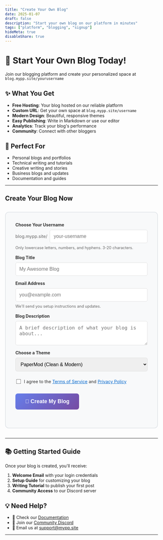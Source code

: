 ```yaml
---
title: "Create Your Own Blog"
date: 2025-01-07
draft: false
description: "Start your own blog on our platform in minutes"
tags: ["platform", "blogging", "signup"]
hideMeta: true
disableShare: true
---
```


# 🚀 Start Your Own Blog Today!

Join our blogging platform and create your personalized space at `blog.mypp.site/yourusername`

## ✨ What You Get

- **Free Hosting**: Your blog hosted on our reliable platform
- **Custom URL**: Get your own space at `blog.mypp.site/username`
- **Modern Design**: Beautiful, responsive themes
- **Easy Publishing**: Write in Markdown or use our editor
- **Analytics**: Track your blog's performance
- **Community**: Connect with other bloggers

## 🎯 Perfect For

- Personal blogs and portfolios
- Technical writing and tutorials
- Creative writing and stories
- Business blogs and updates
- Documentation and guides

---

## Create Your Blog Now

<div id="blog-creator" style="max-width: 600px; margin: 2rem auto; padding: 2rem; border: 2px solid #e1e5e9; border-radius: 12px; background: #f8f9fa;">

<form id="createBlogForm" style="display: flex; flex-direction: column; gap: 1rem;">

<div style="display: flex; flex-direction: column; gap: 0.5rem;">
<label for="username" style="font-weight: bold; color: #333;">Choose Your Username</label>
<div style="display: flex; align-items: center; gap: 0.5rem;">
<span style="color: #666; font-size: 0.9rem;">blog.mypp.site/</span>
<input type="text" id="username" name="username" placeholder="your-username" 
       style="flex: 1; padding: 0.75rem; border: 1px solid #ddd; border-radius: 6px; font-size: 1rem;"
       pattern="[a-z0-9-]+" title="Only lowercase letters, numbers, and hyphens allowed">
</div>
<small style="color: #666; font-size: 0.8rem;">Only lowercase letters, numbers, and hyphens. 3-20 characters.</small>
</div>

<div style="display: flex; flex-direction: column; gap: 0.5rem;">
<label for="blogTitle" style="font-weight: bold; color: #333;">Blog Title</label>
<input type="text" id="blogTitle" name="blogTitle" placeholder="My Awesome Blog" 
       style="padding: 0.75rem; border: 1px solid #ddd; border-radius: 6px; font-size: 1rem;" required>
</div>

<div style="display: flex; flex-direction: column; gap: 0.5rem;">
<label for="email" style="font-weight: bold; color: #333;">Email Address</label>
<input type="email" id="email" name="email" placeholder="you@example.com" 
       style="padding: 0.75rem; border: 1px solid #ddd; border-radius: 6px; font-size: 1rem;" required>
<small style="color: #666; font-size: 0.8rem;">We'll send you setup instructions and updates.</small>
</div>

<div style="display: flex; flex-direction: column; gap: 0.5rem;">
<label for="description" style="font-weight: bold; color: #333;">Blog Description</label>
<textarea id="description" name="description" placeholder="A brief description of what your blog is about..." 
          style="padding: 0.75rem; border: 1px solid #ddd; border-radius: 6px; font-size: 1rem; min-height: 80px; resize: vertical;"></textarea>
</div>

<div style="display: flex; flex-direction: column; gap: 0.5rem;">
<label for="theme" style="font-weight: bold; color: #333;">Choose a Theme</label>
<select id="theme" name="theme" 
        style="padding: 0.75rem; border: 1px solid #ddd; border-radius: 6px; font-size: 1rem;">
<option value="papermod">PaperMod (Clean & Modern)</option>
<option value="terminal">Terminal (Developer Style)</option>
<option value="anatole">Anatole (Photography)</option>
<option value="hello-friend">Hello Friend (Minimalist)</option>
</select>
</div>

<div style="display: flex; align-items: center; gap: 0.5rem; margin-top: 0.5rem;">
<input type="checkbox" id="terms" name="terms" required 
       style="transform: scale(1.2);">
<label for="terms" style="font-size: 0.9rem; color: #333;">
I agree to the <a href="/terms" style="color: #0066cc;">Terms of Service</a> and <a href="/privacy" style="color: #0066cc;">Privacy Policy</a>
</label>
</div>

<button type="submit" id="submitBtn"
        style="padding: 1rem 2rem; background: linear-gradient(135deg, #667eea 0%, #764ba2 100%); 
               color: white; border: none; border-radius: 8px; font-size: 1.1rem; font-weight: bold; 
               cursor: pointer; transition: transform 0.2s ease, box-shadow 0.2s ease;"
        onmouseover="this.style.transform='translateY(-2px)'; this.style.boxShadow='0 4px 12px rgba(0,0,0,0.2)'"
        onmouseout="this.style.transform='translateY(0)'; this.style.boxShadow='none'">
🚀 Create My Blog
</button>

</form>

<div id="successMessage" style="display: none; text-align: center; padding: 2rem;">
<div style="font-size: 3rem; margin-bottom: 1rem;">🎉</div>
<h3 style="color: #28a745; margin-bottom: 1rem;">Blog Created Successfully!</h3>
<p style="margin-bottom: 1rem;">Check your email for setup instructions.</p>
<p>Your blog will be available at: <strong id="blogUrl"></strong></p>
</div>

</div>

---

## 📚 Getting Started Guide

Once your blog is created, you'll receive:

1. **Welcome Email** with your login credentials
2. **Setup Guide** for customizing your blog
3. **Writing Tutorial** to publish your first post
4. **Community Access** to our Discord server

## 💡 Need Help?

- 📖 Check our [Documentation](/docs)
- 💬 Join our [Community Discord](https://discord.gg/blogplatform)
- 📧 Email us at [support@mypp.site](mailto:support@mypp.site)

---

<script>
// Check if user is already logged in with Google OAuth
function checkAuthAndUpdateForm() {
    if (typeof googleAuth !== 'undefined' && googleAuth.currentUser) {
        // User is logged in, redirect to dashboard
        const message = document.createElement('div');
        message.innerHTML = `
            <div style="text-align: center; padding: 2rem; background: #e8f5e8; border-radius: 8px; border: 1px solid #28a745;">
                <h3 style="color: #28a745; margin-bottom: 1rem;">👋 Welcome back, ${googleAuth.currentUser.name}!</h3>
                <p style="margin-bottom: 1rem;">You're already signed in. Ready to manage your blog?</p>
                <a href="/dashboard/" style="display: inline-block; background: #28a745; color: white; text-decoration: none; padding: 12px 24px; border-radius: 6px; font-weight: bold;">📊 Go to Dashboard</a>
            </div>
        `;
        document.getElementById('blog-creator').replaceWith(message);
        return true;
    }
    return false;
}

// Initialize form when page loads
document.addEventListener('DOMContentLoaded', function() {
    // Check if user is already authenticated
    if (checkAuthAndUpdateForm()) {
        return; // User is logged in, form was replaced
    }
    
    // Set up form for non-authenticated users
    setupCreateBlogForm();
});

function setupCreateBlogForm() {
    document.getElementById('createBlogForm').addEventListener('submit', async function(e) {
        e.preventDefault();
        
        const formData = new FormData(e.target);
        const data = Object.fromEntries(formData.entries());
        
        // Validate username
        const username = data.username;
        if (!/^[a-z0-9-]{3,20}$/.test(username)) {
            alert('Username must be 3-20 characters, lowercase letters, numbers, and hyphens only.');
            return;
        }
        
        // Show loading state
        const submitBtn = document.getElementById('submitBtn');
        const originalText = submitBtn.innerHTML;
        submitBtn.innerHTML = '⏳ Setting up your blog...';
        submitBtn.disabled = true;
        
        try {
            // Store blog creation data temporarily
            const blogData = {
                username: data.username,
                blogTitle: data.blogTitle,
                email: data.email,
                description: data.description,
                theme: data.theme,
                createdAt: new Date().toISOString()
            };
            
            // Store in localStorage for retrieval after OAuth
            localStorage.setItem('pending_blog_creation', JSON.stringify(blogData));
            
            // Submit to GitHub backend
            console.log('Submitting to GitHub backend...');
            
            try {
                // Use GitHub API client to create the blog
                if (typeof githubAPI !== 'undefined') {
                    submitBtn.innerHTML = '🔄 Processing with GitHub backend...';
                    
                    const result = await githubAPI.createBlog(blogData);
                    
                    if (result.success) {
                        // Show success message
                        document.getElementById('createBlogForm').style.display = 'none';
                        const successMsg = document.getElementById('successMessage');
                        successMsg.style.display = 'block';
                        document.getElementById('blogUrl').textContent = `blog.mypp.site/${data.username}`;
                        
                        // Update success message with backend info
                        successMsg.innerHTML = `
                            <div style="font-size: 3rem; margin-bottom: 1rem;">🎉</div>
                            <h3 style="color: #28a745; margin-bottom: 1rem;">Blog Created Successfully!</h3>
                            <p style="margin-bottom: 1rem;">Your blog has been created via GitHub backend and will be live shortly.</p>
                            <p>Your blog URL: <strong id="blogUrl">blog.mypp.site/${data.username}</strong></p>
                            <p style="color: #666; font-size: 0.9rem; margin-top: 1rem;">GitHub Pages will rebuild automatically. Your blog should be available within 2-3 minutes.</p>
                            <div style="margin-top: 1rem;">
                                <a href="/dashboard/" style="display: inline-block; background: #28a745; color: white; text-decoration: none; padding: 12px 24px; border-radius: 6px; font-weight: bold;">Go to Dashboard</a>
                                <a href="https://antonio-parada.github.io/parada-site/blogs/${data.username}/" target="_blank" style="display: inline-block; background: #007bff; color: white; text-decoration: none; padding: 12px 24px; border-radius: 6px; font-weight: bold; margin-left: 10px;">View Blog</a>
                            </div>
                        `;
                        
                        console.log('✅ Blog created successfully via GitHub backend');
                        return; // Exit here on success
                    }
                } else {
                    console.log('GitHub API client not available, falling back to OAuth');
                }
            } catch (error) {
                console.error('GitHub backend error:', error);
                submitBtn.innerHTML = '⚠️ Backend error, trying OAuth...';
                // Continue to OAuth fallback below
            }
            
            // Fallback to Google OAuth flow
            if (typeof googleAuth !== 'undefined') {
                // Set a flag to know we came from blog creation
                localStorage.setItem('oauth_return_action', 'blog_creation');
                googleAuth.login();
            } else {
                // Show local success message (since backend is not available)
                showLocalSuccessMessage(blogData);
            }
            
        } catch (error) {
            console.error('Error setting up blog creation:', error);
            alert('Error: ' + error.message);
        }
        
        // Reset button
        submitBtn.innerHTML = originalText;
        submitBtn.disabled = false;
    });
}

function showAuthRequiredMessage() {
    const form = document.getElementById('createBlogForm');
    form.innerHTML = `
        <div style="text-align: center; padding: 2rem; background: #fff3cd; border-radius: 8px; border: 1px solid #ffc107;">
            <h3 style="color: #856404; margin-bottom: 1rem;">🔐 Authentication Required</h3>
            <p style="margin-bottom: 1rem;">To create your blog, please sign in with Google first.</p>
            <button onclick="googleAuth.login()" style="background: #4285f4; color: white; border: none; padding: 12px 24px; border-radius: 6px; font-weight: bold; cursor: pointer; display: inline-flex; align-items: center; gap: 8px;">
                <svg width="18" height="18" viewBox="0 0 18 18">
                    <path fill="#FFFFFF" d="M16.51 8H8.98v3h4.3c-.18 1-.74 1.48-1.6 2.04v2.01h2.6a7.8 7.8 0 0 0 2.38-5.88c0-.57-.05-.66-.15-1.18z"/>
                    <path fill="#FFFFFF" d="M8.98 17c2.16 0 3.97-.72 5.3-1.94l-2.6-2.04a4.8 4.8 0 0 1-2.7.75 4.8 4.8 0 0 1-4.52-3.36H1.83v2.07A8 8 0 0 0 8.98 17z"/>
                    <path fill="#FFFFFF" d="M4.46 10.41a4.8 4.8 0 0 1-.25-1.41c0-.49.09-.97.25-1.41V5.52H1.83a8 8 0 0 0-.86 3.48c0 1.24.32 2.47.86 3.48l2.63-2.07z"/>
                    <path fill="#FFFFFF" d="M8.98 3.58c1.32 0 2.5.45 3.44 1.35l2.54-2.54A8 8 0 0 0 8.98 0 8 8 0 0 0 1.83 5.52L4.46 7.6A4.77 4.77 0 0 1 8.98 3.58z"/>
                </svg>
                Sign in with Google
            </button>
        </div>
    `;
}

function showLocalSuccessMessage(blogData) {
    // Show success message even when backend is unavailable
    document.getElementById('createBlogForm').style.display = 'none';
    const successMsg = document.getElementById('successMessage');
    successMsg.style.display = 'block';
    document.getElementById('blogUrl').textContent = `blog.mypp.site/${blogData.username}`;
    
    // Update success message content for local storage mode
    successMsg.innerHTML = `
        <div style="font-size: 3rem; margin-bottom: 1rem;">🎉</div>
        <h3 style="color: #28a745; margin-bottom: 1rem;">Blog Request Submitted!</h3>
        <p style="margin-bottom: 1rem;">Your blog data has been saved locally. Complete authentication to finalize setup.</p>
        <p>Proposed URL: <strong>${blogData.username}.blog.mypp.site</strong></p>
        <div style="margin-top: 1rem;">
            <button onclick="googleAuth.login()" style="background: #4285f4; color: white; border: none; padding: 12px 24px; border-radius: 6px; font-weight: bold; cursor: pointer; margin-right: 10px;">Complete Setup with Google</button>
            <a href="/dashboard/" style="display: inline-block; background: #28a745; color: white; text-decoration: none; padding: 12px 24px; border-radius: 6px; font-weight: bold;">Go to Dashboard</a>
        </div>
    `;
    
    console.log('Local success message shown, blog data saved locally');
}

// Real-time username validation (initialize after DOM loads)
setTimeout(() => {
    const usernameInput = document.getElementById('username');
    if (usernameInput) {
        usernameInput.addEventListener('input', function(e) {
            const username = e.target.value.toLowerCase().replace(/[^a-z0-9-]/g, '');
            e.target.value = username;
            
            // Check availability (mock)
            if (username.length >= 3) {
                // In real implementation, debounce and check availability
                console.log('Checking availability for:', username);
            }
        });
    }
}, 500);
</script>

<style>
.blog-creator input:focus,
.blog-creator textarea:focus,
.blog-creator select:focus {
    outline: none;
    border-color: #667eea;
    box-shadow: 0 0 0 3px rgba(102, 126, 234, 0.1);
}

@media (max-width: 768px) {
    #blog-creator {
        margin: 1rem;
        padding: 1rem;
    }
}
</style>
